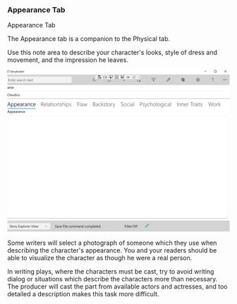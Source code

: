 ### Appearance Tab ###
Appearance Tab <br/>

The Appearance tab is a companion to the Physical tab. <br/>

Use this note area to describe your character's looks, style of dress and movement, and the impression he leaves.   <br/>

![](Clipboard-Image-19.png)



Some writers  will select a photograph of someone which they use when describing the character's appearance.  You and your readers should be able to visualize the character as though he were a real person. <br/>

In writing plays, where the characters must be cast, try to avoid writing dialog or situations which describe the characters more than necessary.  The producer will cast the part from available actors and actresses, and too detailed a description makes this task more difficult. <br/>

